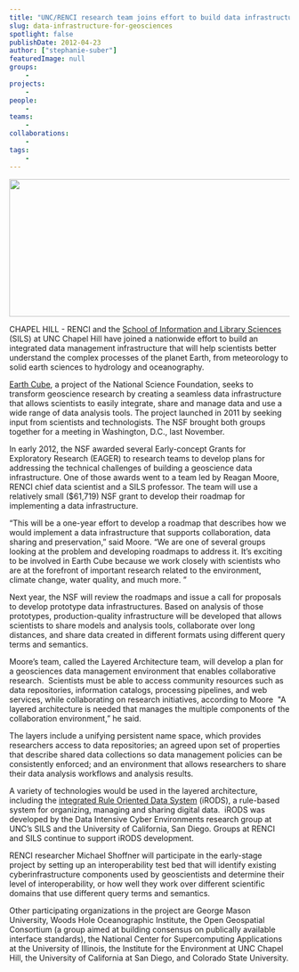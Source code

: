 ```yaml
---
title: "UNC/RENCI research team joins effort to build data infrastructure for geosciences"
slug: data-infrastructure-for-geosciences
spotlight: false
publishDate: 2012-04-23
author: ["stephanie-suber"]
featuredImage: null
groups:
    - 
projects:
    - 
people:
    - 
teams: 
    - 
collaborations:
    - 
tags:
    -
---
```


<a href="https://www.renci.org/wp-content/uploads/2012/04/earth.png"><img class="size-large wp-image-12067 alignleft" title="earth" src="https://www.renci.org/wp-content/uploads/2013/11/earth.png" alt="" width="640" height="247" /></a>

CHAPEL HILL - RENCI and the <a href="http://sils.unc.edu/">School of Information and Library Sciences</a> (SILS) at UNC Chapel Hill have joined a nationwide effort to build an integrated data management infrastructure that will help scientists better understand the complex processes of the planet Earth, from meteorology to solid earth sciences to hydrology and oceanography.<!--more-->

<a href="http://www.nsf.gov/geo/earthcube/">Earth Cube</a>, a project of the National Science Foundation, seeks to transform geoscience research by creating a seamless data infrastructure that allows scientists to easily integrate, share and manage data and use a wide range of data analysis tools. The project launched in 2011 by seeking input from scientists and technologists. The NSF brought both groups together for a meeting in Washington, D.C., last November.

In early 2012, the NSF awarded several Early-concept Grants for Exploratory Research (EAGER) to research teams to develop plans for addressing the technical challenges of building a geoscience data infrastructure. One of those awards went to a team led by Reagan Moore, RENCI chief data scientist and a SILS professor. The team will use a relatively small ($61,719) NSF grant to develop their roadmap for implementing a data infrastructure.

“This will be a one-year effort to develop a roadmap that describes how we would implement a data infrastructure that supports collaboration, data sharing and preservation,” said Moore. “We are one of several groups looking at the problem and developing roadmaps to address it. It’s exciting to be involved in Earth Cube because we work closely with scientists who are at the forefront of important research related to the environment, climate change, water quality, and much more. ”

Next year, the NSF will review the roadmaps and issue a call for proposals to develop prototype data infrastructures. Based on analysis of those prototypes, production-quality infrastructure will be developed that allows scientists to share models and analysis tools, collaborate over long distances, and share data created in different formats using different query terms and semantics.

Moore’s team, called the Layered Architecture team, will develop a plan for a geosciences data management environment that enables collaborative research.  Scientists must be able to access community resources such as data repositories, information catalogs, processing pipelines, and web services, while collaborating on research initiatives, according to Moore  "A layered architecture is needed that manages the multiple components of the collaboration environment,” he said.

The layers include a unifying persistent name space, which provides researchers access to data repositories; an agreed upon set of properties that describe shared data collections so data management policies can be consistently enforced; and an environment that allows researchers to share their data analysis workflows and analysis results.

A variety of technologies would be used in the layered architecture, including the <a href="https://irods.org/">integrated Rule Oriented Data System</a> (iRODS), a rule-based system for organizing, managing and sharing digital data.  iRODS was developed by the Data Intensive Cyber Environments research group at UNC’s SILS and the University of California, San Diego. Groups at RENCI and SILS continue to support iRODS development.

RENCI researcher Michael Shoffner will participate in the early-stage project by setting up an interoperability test bed that will identify existing cyberinfrastructure components used by geoscientists and determine their level of interoperability, or how well they work over different scientific domains that use different query terms and semantics.

Other participating organizations in the project are George Mason University, Woods Hole Oceanographic Institute, the Open Geospatial Consortium (a group aimed at building consensus on publically available interface standards), the National Center for Supercomputing Applications at the University of Illinois, the Institute for the Environment at UNC Chapel Hill, the University of California at San Diego, and Colorado State University.

&nbsp;

<!-- old tags
    ["EAGER","Earth Cube","iRODS","National Science Foundation","SILS"]
-->
